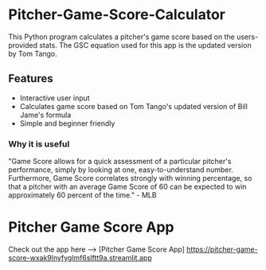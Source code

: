 # Pitcher-Game-Score-Calculator
This Python program calculates a pitcher's game score based on the users-provided stats. 
The GSC equation used for this app is the updated version by Tom Tango.


## Features
- Interactive user input
- Calculates game score based on Tom Tango's updated version of Bill Jame's formula
- Simple and beginner friendly

### Why it is useful
"Game Score allows for a quick assessment of a particular pitcher's performance, simply by looking at one, easy-to-understand number. Furthermore, Game Score correlates strongly with winning percentage, so that a pitcher with an average Game Score of 60 can be expected to win approximately 60 percent of the time." - MLB

# Pitcher Game Score App
Check out the app here --> [Pitcher Game Score App] https://pitcher-game-score-wxak9lnyfyglmf6slftt9a.streamlit.app
